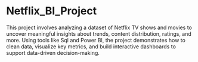 # Netflix_BI_Project
This project involves analyzing a dataset of Netflix TV shows and movies to uncover meaningful insights about trends, content distribution, ratings, and more. Using tools like Sql and Power BI, the project demonstrates how to clean data, visualize key metrics, and build interactive dashboards to support data-driven decision-making.
